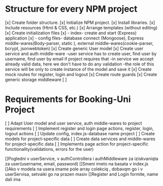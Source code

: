 # Structure for every NPM project

[x] Create folder structure.
[x] Initialize NPM project.
[x] Install libraries.
[x] Include resources (Html & CSS, etc.)
[x] Arrange templates (without editing)
[x] Create initialization files
[x] - index- create and start (Express) application
[x] - config files- database connect (Mongoose), Express middle-wares(Body-parser, static ),
 external middle-wares(cookie-parser, bcrypt, jsonwebtoken)
[x] Create generic User model
[x] Create user service and auth middle-ware
-user service has to create user, find user by username, find user by email if project requires that
-in service we accept already valid data, here we don't have to do any validation
-the role of this service will be only to create instance of the model and save it
[x] Create mock routes for register, login and logout
[x] Create route guards
[x] Create generic storage middleware
[ ] 


# Requirements for Booking-Uni Project

[ ] Adapt User model and user service, auth middle-wares to project requirements
[ ] Implement register and login page actions, register, login, logout actions
[ ] Update config, index.js-database name project
[ ] Create models for project-specific data
[ ] Create data services and middle-wares for project-specific data
[ ] Implements page action for project-specific functionality(validations, errors for the user)


[]Pogledni v userService, v authControllera i authMiddleware za iziskvaniqta za user(username, email, password)
[]Smeni imeto na basata v index.js
[]Ako v modela na usera imame pole array colekciq , dobavqm go i v userServisa, setvaiki go na prazen masiv
[]Register and Login formite, name dali ima